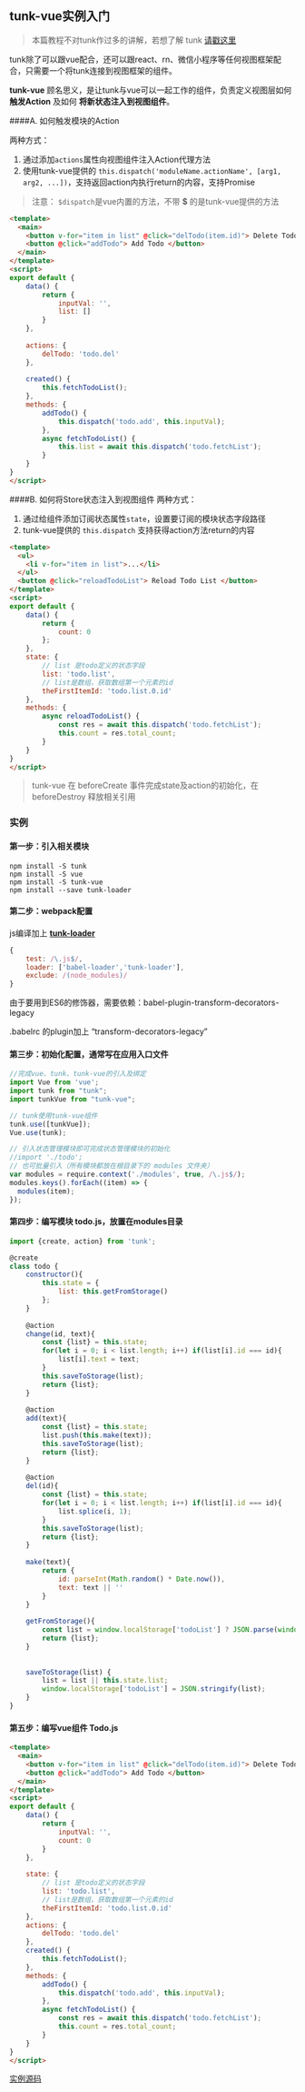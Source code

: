 ## tunk-vue实例入门

> 本篇教程不对tunk作过多的讲解，若想了解 tunk [请戳这里]()

tunk除了可以跟vue配合，还可以跟react、rn、微信小程序等任何视图框架配合，只需要一个将tunk连接到视图框架的组件。

**tunk-vue** 顾名思义，是让tunk与vue可以一起工作的组件，负责定义视图层如何 **触发Action** 及如何 **将新状态注入到视图组件**。

####A. 如何触发模块的Action

两种方式：

1. 通过添加`actions`属性向视图组件注入Action代理方法
2. 使用tunk-vue提供的 `this.dispatch('moduleName.actionName', [arg1, arg2, ...])`，支持返回action内执行return的内容，支持Promise 

> 注意： `$dispatch`是vue内置的方法，不带 **$** 的是tunk-vue提供的方法

````html
<template>
  <main>
  	<button v-for="item in list" @click="delTodo(item.id)"> Delete Todo </button>
  	<button @click="addTodo"> Add Todo </button>
  </main>
</template>
<script>
export default {
	data() {
		return {
			inputVal: '',
			list: []
		}
	},
	
	actions: {
		delTodo: 'todo.del'
	},
	
	created() {
		this.fetchTodoList();
	},
	methods: {
		addTodo() {
			this.dispatch('todo.add', this.inputVal);
		},
		async fetchTodoList() {
			this.list = await this.dispatch('todo.fetchList');
		}
	}
}
</script>

````

####B. 如何将Store状态注入到视图组件
两种方式：

1. 通过给组件添加订阅状态属性`state`，设置要订阅的模块状态字段路径
2. tunk-vue提供的 `this.dispatch` 支持获得action方法return的内容

````html
<template>
  <ul>
  	<li v-for="item in list">...</li>
  </ul>
  <button @click="reloadTodoList"> Reload Todo List </button>
</template>
<script>
export default {
	data() {
		return {
			count: 0
		};
	},
	state: {
		// list 是todo定义的状态字段
		list: 'todo.list',
		// list是数组，获取数组第一个元素的id
		theFirstItemId: 'todo.list.0.id'
	},
	methods: {
		async reloadTodoList() {
			const res = await this.dispatch('todo.fetchList');
			this.count = res.total_count;
		}
	}
}
</script>

````

> tunk-vue 在 beforeCreate 事件完成state及action的初始化，在 beforeDestroy 释放相关引用 
> 


### 实例

#### 第一步：引入相关模块
````shell
npm install -S tunk
npm install -S vue
npm install -S tunk-vue
npm install --save tunk-loader
````

#### 第二步：webpack配置
js编译加上 **[tunk-loader]()**

````javascript
{
    test: /\.js$/,
    loader: ['babel-loader','tunk-loader'],
    exclude: /(node_modules)/
}
````

由于要用到ES6的修饰器，需要依赖：babel-plugin-transform-decorators-legacy
 
.babelrc 的plugin加上 “transform-decorators-legacy”

#### 第三步：初始化配置，通常写在应用入口文件

````javascript
//完成vue、tunk、tunk-vue的引入及绑定
import Vue from 'vue';
import tunk from "tunk";
import tunkVue from "tunk-vue";

// tunk使用tunk-vue组件
tunk.use([tunkVue]);
Vue.use(tunk);

// 引入状态管理模块即可完成状态管理模块的初始化
//import './todo';
// 也可批量引入（所有模块都放在根目录下的 modules 文件夹）
var modules = require.context('./modules', true, /\.js$/);
modules.keys().forEach((item) => {
  modules(item);
});
````

#### 第四步：编写模块 todo.js，放置在modules目录

````javascript
import {create, action} from 'tunk';

@create
class todo {
	constructor(){
		this.state = {
			list: this.getFromStorage()
		};
	}
	
	@action
	change(id, text){
		const {list} = this.state;
		for(let i = 0; i < list.length; i++) if(list[i].id === id){
			list[i].text = text;
		}
		this.saveToStorage(list);
		return {list};
	}
	
	@action
	add(text){
		const {list} = this.state;
		list.push(this.make(text));
		this.saveToStorage(list);
		return {list};
	}
	
	@action
	del(id){
		const {list} = this.state;
		for(let i = 0; i < list.length; i++) if(list[i].id === id){
			list.splice(i, 1);
		}
		this.saveToStorage(list);
		return {list};
	}
	
	make(text){
		return {
			id: parseInt(Math.random() * Date.now()),
			text: text || ''
		}
	}
	
	getFromStorage(){
		const list = window.localStorage['todoList'] ? JSON.parse(window.localStorage['todoList']) : [this.make()];
		return {list};
	}
	
	
	saveToStorage(list) {
		list = list || this.state.list;
		window.localStorage['todoList'] = JSON.stringify(list);
	}
}
````

#### 第五步：编写vue组件 Todo.js

````html
<template>
  <main>
  	<button v-for="item in list" @click="delTodo(item.id)"> Delete Todo </button>
  	<button @click="addTodo"> Add Todo </button>
  </main>
</template>
<script>
export default {
	data() {
		return {
			inputVal: '',
			count: 0
		}
	},
	
	state: {
		// list 是todo定义的状态字段
		list: 'todo.list',
		// list是数组，获取数组第一个元素的id
		theFirstItemId: 'todo.list.0.id'
	},
	actions: {
		delTodo: 'todo.del'
	},
	created() {
		this.fetchTodoList();
	},
	methods: {
		addTodo() {
			this.dispatch('todo.add', this.inputVal);
		},
		async fetchTodoList() {
			const res = await this.dispatch('todo.fetchList');
			this.count = res.total_count;
		}
	}
}
</script>

````



[实例源码](https://github.com/tunkjs/examples)

















